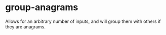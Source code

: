 # group-anagrams
Allows for an arbitrary number of inputs, and will group them with others if they are anagrams.
